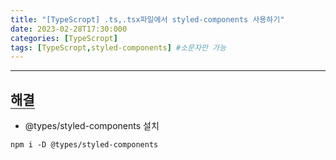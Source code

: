 ```yaml
---
title: "[TypeScropt] .ts,.tsx파일에서 styled-components 사용하기"
date: 2023-02-28T17:30:000
categories: [TypeScropt]
tags: [TypeScropt,styled-components] #소문자만 가능
---
```


---

## <b style="border-bottom:2px solid gray">해결</b>
- @types/styled-components 설치
```
npm i -D @types/styled-components
```
